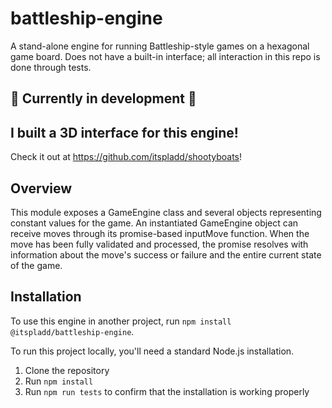 # battleship-engine
A stand-alone engine for running Battleship-style games on a hexagonal game board. Does not have a built-in interface; all interaction in this repo is done through tests.

## 🚧 Currently in development 🚧

## I built a 3D interface for this engine!

Check it out at https://github.com/itspladd/shootyboats!

## Overview

This module exposes a GameEngine class and several objects representing constant values for the game. An instantiated GameEngine object can receive moves through its promise-based inputMove function. When the move has been fully validated and processed, the promise resolves with information about the move's success or failure and the entire current state of the game.

## Installation

To use this engine in another project, run `npm install @itspladd/battleship-engine`.

To run this project locally, you'll need a standard Node.js installation.

1. Clone the repository
2. Run `npm install`
3. Run `npm run tests` to confirm that the installation is working properly
